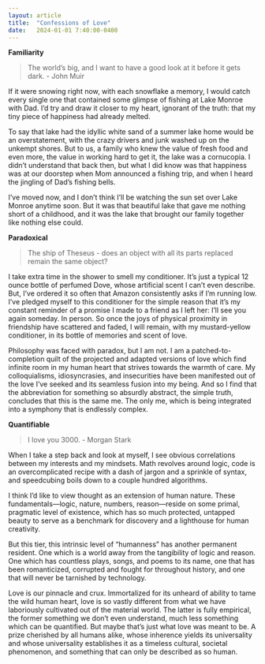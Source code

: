 ```yaml
---
layout: article
title:  "Confessions of Love"
date:   2024-01-01 7:40:00-0400
---
```




<b> Familiarity </b>
<blockquote>
	The world’s big, and I want to have a good look at it before it gets dark. - John Muir
</blockquote>
If it were snowing right now, with each snowflake a memory, I would catch every single one that contained some glimpse of fishing at Lake Monroe with Dad. I’d try and draw it closer to my heart, ignorant of the truth: that my tiny piece of happiness had already melted.

To say that lake had the idyllic white sand of a summer lake home would be an overstatement, with the crazy drivers and junk washed up on the unkempt shores. But to us, a family who knew the value of fresh food and even more, the value in working hard to get it, the lake was a cornucopia. I didn’t understand that back then, but what I did know was that happiness was at our doorstep when Mom announced a fishing trip, and when I heard the jingling of Dad’s fishing bells. 

I’ve moved now, and I don’t think I’ll be watching the sun set over Lake Monroe anytime soon. But it was that beautiful lake that gave me nothing short of a childhood, and it was the lake that brought our family together like nothing else could. 

<b> Paradoxical </b>
<blockquote>
	The ship of Theseus - does an object with all its parts replaced remain the same object?
</blockquote>

I take extra time in the shower to smell my conditioner. It’s just a typical 12 ounce bottle of  perfumed Dove, whose artificial scent I can’t even describe. But, I’ve ordered it so often that Amazon consistently asks if I’m running low. I’ve pledged myself to this conditioner for the simple reason that it’s my constant reminder of a promise I made to a friend as I left her: I’ll see you again someday. In person. So once the joys of physical proximity in friendship have scattered and faded, I will remain, with my mustard-yellow conditioner, in its bottle of memories and scent of love. 

Philosophy was faced with paradox, but I am not. I am a patched-to-completion quilt of the projected and adapted versions of love which find infinite room in my human heart that strives towards the warmth of care. My colloquialisms, idiosyncrasies, and insecurities have been manifested out of the love I’ve seeked and its seamless fusion into my being. And so I find that the abbreviation for something so absurdly abstract, the simple truth, concludes that this is the same me. The only me, which is being integrated into a symphony that is endlessly complex.

<b> Quantifiable </b>
<blockquote>
	I love you 3000. - Morgan Stark
</blockquote>

When I take a step back and look at myself, I see obvious correlations between my interests and my mindsets. Math revolves around logic, code is an overcomplicated recipe with a dash of jargon and a sprinkle of syntax, and speedcubing boils down to a couple hundred algorithms. 

I think I’d like to view thought as an extension of human nature. These fundamentals—logic, nature, numbers, reason—reside on some primal, pragmatic level of existence, which has so much protected, untapped beauty to serve as a benchmark for discovery and a lighthouse for human creativity. 

But this tier, this intrinsic level of “humanness” has another permanent resident. One which is a world away from the tangibility of logic and reason. One which has countless plays, songs, and poems to its name, one that has been romanticized, corrupted and fought for throughout history, and one that will never be tarnished by technology.

Love is our pinnacle and crux. Immortalized for its unheard of ability to tame the wild human heart, love is so vastly different from what we have laboriously cultivated out of the material world. The latter is fully empirical, the former something we don’t even understand, much less something which can be quantified. But maybe that’s just what love was meant to be. A prize cherished by all humans alike, whose inherence yields its universality and whose universality establishes it as a timeless cultural, societal phenomenon, and something that can only be described as so human.